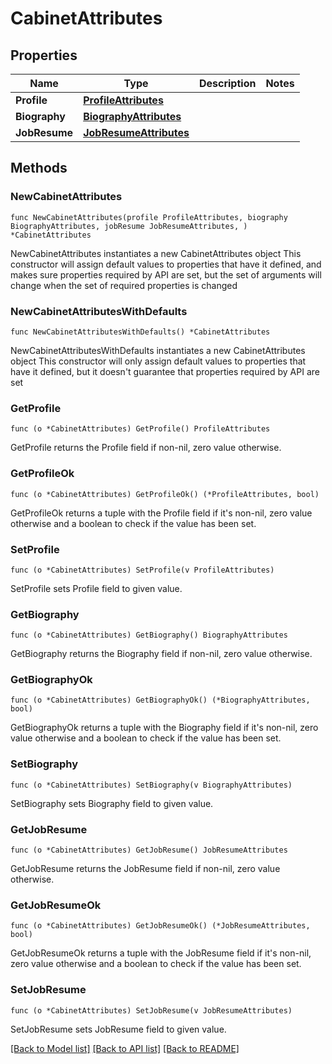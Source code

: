 # CabinetAttributes

## Properties

Name | Type | Description | Notes
------------ | ------------- | ------------- | -------------
**Profile** | [**ProfileAttributes**](ProfileAttributes.md) |  | 
**Biography** | [**BiographyAttributes**](BiographyAttributes.md) |  | 
**JobResume** | [**JobResumeAttributes**](JobResumeAttributes.md) |  | 

## Methods

### NewCabinetAttributes

`func NewCabinetAttributes(profile ProfileAttributes, biography BiographyAttributes, jobResume JobResumeAttributes, ) *CabinetAttributes`

NewCabinetAttributes instantiates a new CabinetAttributes object
This constructor will assign default values to properties that have it defined,
and makes sure properties required by API are set, but the set of arguments
will change when the set of required properties is changed

### NewCabinetAttributesWithDefaults

`func NewCabinetAttributesWithDefaults() *CabinetAttributes`

NewCabinetAttributesWithDefaults instantiates a new CabinetAttributes object
This constructor will only assign default values to properties that have it defined,
but it doesn't guarantee that properties required by API are set

### GetProfile

`func (o *CabinetAttributes) GetProfile() ProfileAttributes`

GetProfile returns the Profile field if non-nil, zero value otherwise.

### GetProfileOk

`func (o *CabinetAttributes) GetProfileOk() (*ProfileAttributes, bool)`

GetProfileOk returns a tuple with the Profile field if it's non-nil, zero value otherwise
and a boolean to check if the value has been set.

### SetProfile

`func (o *CabinetAttributes) SetProfile(v ProfileAttributes)`

SetProfile sets Profile field to given value.


### GetBiography

`func (o *CabinetAttributes) GetBiography() BiographyAttributes`

GetBiography returns the Biography field if non-nil, zero value otherwise.

### GetBiographyOk

`func (o *CabinetAttributes) GetBiographyOk() (*BiographyAttributes, bool)`

GetBiographyOk returns a tuple with the Biography field if it's non-nil, zero value otherwise
and a boolean to check if the value has been set.

### SetBiography

`func (o *CabinetAttributes) SetBiography(v BiographyAttributes)`

SetBiography sets Biography field to given value.


### GetJobResume

`func (o *CabinetAttributes) GetJobResume() JobResumeAttributes`

GetJobResume returns the JobResume field if non-nil, zero value otherwise.

### GetJobResumeOk

`func (o *CabinetAttributes) GetJobResumeOk() (*JobResumeAttributes, bool)`

GetJobResumeOk returns a tuple with the JobResume field if it's non-nil, zero value otherwise
and a boolean to check if the value has been set.

### SetJobResume

`func (o *CabinetAttributes) SetJobResume(v JobResumeAttributes)`

SetJobResume sets JobResume field to given value.



[[Back to Model list]](../README.md#documentation-for-models) [[Back to API list]](../README.md#documentation-for-api-endpoints) [[Back to README]](../README.md)


